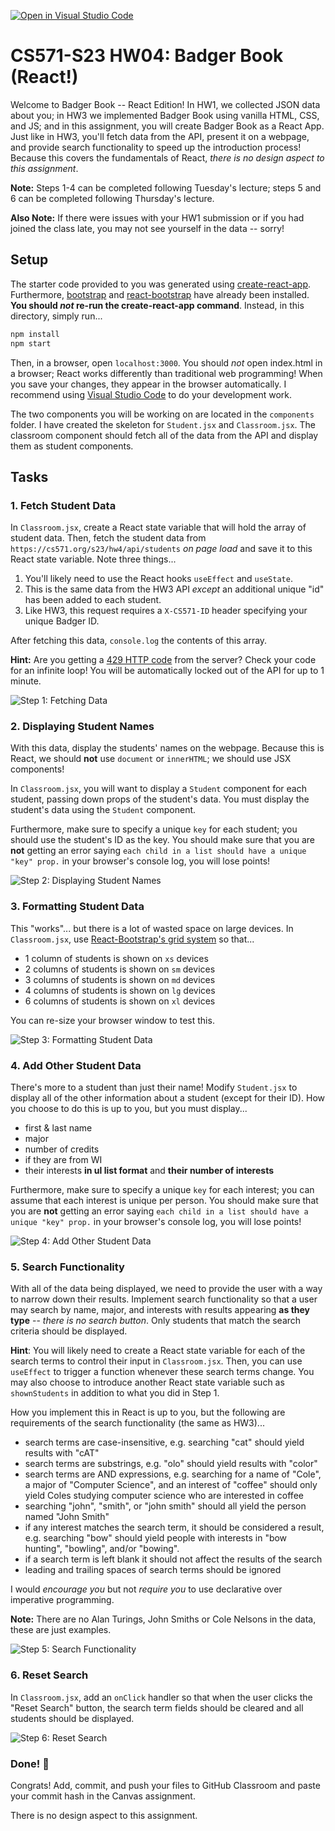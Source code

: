 [![Open in Visual Studio Code](https://classroom.github.com/assets/open-in-vscode-c66648af7eb3fe8bc4f294546bfd86ef473780cde1dea487d3c4ff354943c9ae.svg)](https://classroom.github.com/online_ide?assignment_repo_id=10194761&assignment_repo_type=AssignmentRepo)
# CS571-S23 HW04: Badger Book (React!)

Welcome to Badger Book -- React Edition! In HW1, we collected JSON data about you; in HW3 we implemented Badger Book using vanilla HTML, CSS, and JS; and in this assignment, you will create Badger Book as a React App. Just like in HW3, you'll fetch data from the API, present it on a webpage, and provide search functionality to speed up the introduction process! Because this covers the fundamentals of React, *there is no design aspect to this assignment*.

**Note:** Steps 1-4 can be completed following Tuesday's lecture; steps 5 and 6 can be completed following Thursday's lecture.

**Also Note:** If there were issues with your HW1 submission or if you had joined the class late, you may not see yourself in the data -- sorry!

## Setup

The starter code provided to you was generated using [create-react-app](https://www.npmjs.com/package/create-react-app). Furthermore, [bootstrap](https://www.npmjs.com/package/bootstrap) and [react-bootstrap](https://www.npmjs.com/package/react-bootstrap) have already been installed. **You should *not* re-run the create-react-app command**. Instead, in this directory, simply run...

```bash
npm install
npm start
```

Then, in a browser, open `localhost:3000`. You should *not* open index.html in a browser; React works differently than traditional web programming! When you save your changes, they appear in the browser automatically. I recommend using [Visual Studio Code](https://code.visualstudio.com/) to do your development work.

The two components you will be working on are located in the `components` folder. I have created the skeleton for `Student.jsx` and `Classroom.jsx`. The classroom component should fetch all of the data from the API and display them as student components.

## Tasks

### 1. Fetch Student Data

In `Classroom.jsx`, create a React state variable that will hold the array of student data. Then, fetch the student data from `https://cs571.org/s23/hw4/api/students` *on page load* and save it to this React state variable. Note three things...
 1. You'll likely need to use the React hooks `useEffect` and `useState`.
 2. This is the same data from the HW3 API *except* an additional unique "id" has been added to each student.
 3. Like HW3, this request requires a `X-CS571-ID` header specifying your unique Badger ID.
 
After fetching this data, `console.log` the contents of this array.

**Hint:** Are you getting a [429 HTTP code](https://developer.mozilla.org/en-US/docs/Web/HTTP/Status/429) from the server? Check your code for an infinite loop! You will be automatically locked out of the API for up to 1 minute.

![Step 1: Fetching Data](figures/step1.png)

### 2. Displaying Student Names

With this data, display the students' names on the webpage. Because this is React, we should **not** use `document` or `innerHTML`; we should use JSX components!

In `Classroom.jsx`, you will want to display a `Student` component for each student, passing down props of the student's data. You must display the student's data using the `Student` component.

Furthermore, make sure to specify a unique `key` for each student; you should use the student's ID as the key. You should make sure that you are **not** getting an error saying `each child in a list should have a unique "key" prop.` in your browser's console log, you will lose points!

![Step 2: Displaying Student Names](figures/step2.png)

### 3. Formatting Student Data

This "works"... but there is a lot of wasted space on large devices. In `Classroom.jsx`, use [React-Bootstrap's grid system](https://react-bootstrap.github.io/layout/grid/) so that...
 - 1 column of students is shown on `xs` devices
 - 2 columns of students is shown on `sm` devices
 - 3 columns of students is shown on `md` devices
 - 4 columns of students is shown on `lg` devices
 - 6 columns of students is shown on `xl` devices

You can re-size your browser window to test this.

![Step 3: Formatting Student Data](figures/step3.png)


### 4. Add Other Student Data

There's more to a student than just their name! Modify `Student.jsx` to display all of the other information about a student (except for their ID). How you choose to do this is up to you, but you must display...
 - first & last name
 - major
 - number of credits
 - if they are from WI
 - their interests **in ul list format** and **their number of interests**


Furthermore, make sure to specify a unique `key` for each interest; you can assume that each interest is unique per person. You should make sure that you are **not** getting an error saying `each child in a list should have a unique "key" prop.` in your browser's console log, you will lose points!

![Step 4: Add Other Student Data](figures/step4.png)

### 5. Search Functionality

With all of the data being displayed, we need to provide the user with a way to narrow down their results. Implement search functionality so that a user may search by name, major, and interests with results appearing **as they type**  -- *there is no search button*. Only students that match the search criteria should be displayed.

**Hint**: You will likely need to create a React state variable for each of the search terms to control their input in `Classroom.jsx`. Then, you can use `useEffect` to trigger a function whenever these search terms change. You may also choose to introduce another React state variable such as `shownStudents` in addition to what you did in Step 1.

How you implement this in React is up to you, but the following are requirements of the search functionality (the same as HW3)...
 - search terms are case-insensitive, e.g. searching "cat" should yield results with "cAT"
 - search terms are substrings, e.g. "olo" should yield results with "color"
 - search terms are AND expressions, e.g. searching for a name of "Cole", a major of "Computer Science", and an interest of "coffee" should only yield Coles studying computer science who are interested in coffee
 - searching "john", "smith", or "john smith" should all yield the person named "John Smith"
 - if any interest matches the search term, it should be considered a result, e.g. searching "bow" should yield people with interests in "bow hunting", "bowling", and/or "bowing".
 - if a search term is left blank it should not affect the results of the search
 - leading and trailing spaces of search terms should be ignored

I would *encourage you* but not *require you* to use declarative over imperative programming.

**Note:** There are no Alan Turings, John Smiths or Cole Nelsons in the data, these are just examples.

![Step 5: Search Functionality](figures/step5.png)

### 6. Reset Search

In `Classroom.jsx`, add an `onClick` handler so that when the user clicks the "Reset Search" button, the search term fields should be cleared and all students should be displayed.

![Step 6: Reset Search](figures/step6.png)

### Done! 🥳

Congrats! Add, commit, and push your files to GitHub Classroom and paste your commit hash in the Canvas assignment.

There is no design aspect to this assignment.
